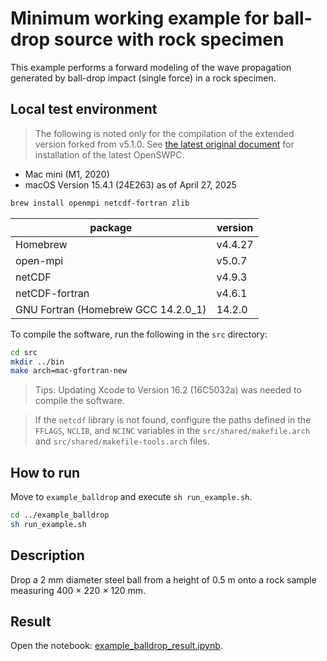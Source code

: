 # Minimum working example for ball-drop source with rock specimen

This example performs a forward modeling of the wave propagation generated by ball-drop impact (single force) in a rock specimen.

## Local test environment

> The following is noted only for the compilation of the extended version forked from v5.1.0. See [the latest original document](https://openswpc.github.io/1._SetUp/0103_compile/#specifying-compiler-options) for installation of the latest OpenSWPC. 

- Mac mini (M1, 2020)
- macOS Version 15.4.1 (24E263) as of April 27, 2025

```sh
brew install openmpi netcdf-fortran zlib
```

| package | version |
| --- | --- |
| Homebrew | v4.4.27 |
| open-mpi | v5.0.7 |
| netCDF | v4.9.3 |
| netCDF-fortran | v4.6.1 |
| GNU Fortran (Homebrew GCC 14.2.0_1)| 14.2.0 |

To compile the software, run the following in the `src` directory:
```sh
cd src
mkdir ../bin
make arch=mac-gfortran-new
```

> Tips:  Updating Xcode to Version 16.2 (16C5032a) was needed to compile the software.

> If the `netcdf` library is not found, configure the paths defined in the `FFLAGS`, `NCLIB`, and `NCINC` variables in the `src/shared/makefile.arch` and `src/shared/makefile-tools.arch` files.

## How to run
Move to `example_balldrop` and execute `sh run_example.sh`.

```sh
cd ../example_balldrop
sh run_example.sh
```

## Description
Drop a 2 mm diameter steel ball from a height of 0.5 m onto a rock sample measuring 400 × 220 × 120 mm.

## Result

Open the notebook: [example_balldrop_result.ipynb](./example_balldrop_result.ipynb).

